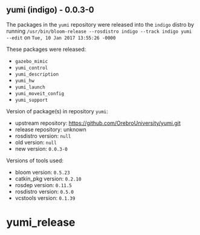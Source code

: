 ## yumi (indigo) - 0.0.3-0

The packages in the `yumi` repository were released into the `indigo` distro by running `/usr/bin/bloom-release --rosdistro indigo --track indigo yumi --edit` on `Tue, 10 Jan 2017 13:55:26 -0000`

These packages were released:
- `gazebo_mimic`
- `yumi_control`
- `yumi_description`
- `yumi_hw`
- `yumi_launch`
- `yumi_moveit_config`
- `yumi_support`

Version of package(s) in repository `yumi`:

- upstream repository: https://github.com/OrebroUniversity/yumi.git
- release repository: unknown
- rosdistro version: `null`
- old version: `null`
- new version: `0.0.3-0`

Versions of tools used:

- bloom version: `0.5.23`
- catkin_pkg version: `0.2.10`
- rosdep version: `0.11.5`
- rosdistro version: `0.5.0`
- vcstools version: `0.1.39`


# yumi_release